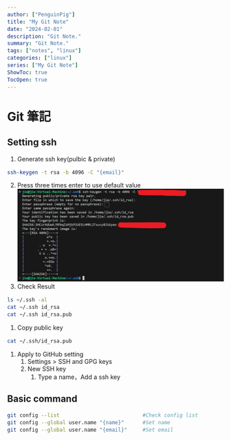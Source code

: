 ```yaml
---
author: ["PenguinPig"]
title: "My Git Note"
date: "2024-02-01"
description: "Git Note."
summary: "Git Note."
tags: ["notes", "linux"]
categories: ["linux"]
series: ["My Git Note"]
ShowToc: true
TocOpen: true
---
```


# Git 筆記

## Setting ssh
1. Generate ssh key(pulbic & private)
```sh
ssh-keygen -t rsa -b 4096 -C "{email}"
```
2. Press three times enter to use default value
![Step1](/static/img/GitNote_1.png)
1. Check Result
```sh
ls ~/.ssh -al
cat ~/.ssh id_rsa
cat ~/.ssh id_rsa.pub
```
1. Copy public key
```sh
cat ~/.ssh/id_rsa.pub
```
1. Apply to GitHub setting
   1. Settings > SSH and GPG keys
   2. New SSH key
      1. Type a name，Add a ssh key

## Basic command

```sh
git config --list                           #Check config list
git config --global user.name "{name}"      #Set name
git config --global user.name "{email}"     #Set email
```